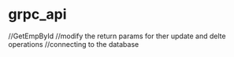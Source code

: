 # grpc_api

//GetEmpById
//modify the return params for ther update and delte operations
//connecting to the database
